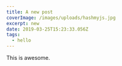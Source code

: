```yaml
---
title: A new post
coverImage: /images/uploads/hashmyjs.jpg
excerpt: new
date: 2019-03-25T15:23:33.056Z
tags:
  - hello
---
```

This is awesome.
